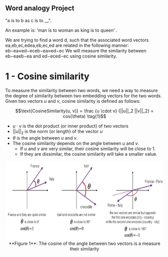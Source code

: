 ##  Word analogy Project
"a is to b as c is to __".

An example is:
'man is to woman as king is to queen' .

We are trying to find a word d, such that the associated word vectors  ea,eb,ec,edea,eb,ec,ed  are related in the following manner:
eb−ea≈ed−eceb−ea≈ed−ec 
We will measure the similarity between  eb−eaeb−ea  and  ed−eced−ec  using cosine similarity.

# 1 - Cosine similarity

To measure the similarity between two words, we need a way to measure the degree of similarity between two embedding vectors for the two words. Given two vectors $u$ and $v$, cosine similarity is defined as follows: 

$$\text{CosineSimilarity(u, v)} = \frac {u \cdot v} {||u||_2 ||v||_2} = cos(\theta) \tag{1}$$

* $u \cdot v$ is the dot product (or inner product) of two vectors
* $||u||_2$ is the norm (or length) of the vector $u$
* $\theta$ is the angle between $u$ and $v$. 
* The cosine similarity depends on the angle between $u$ and $v$. 
    * If $u$ and $v$ are very similar, their cosine similarity will be close to 1.
    * If they are dissimilar, the cosine similarity will take a smaller value. 

<img src="images/cosine_sim.png" style="width:800px;height:250px;">
<caption><center> **Figure 1**: The cosine of the angle between two vectors is a measure their similarity</center></caption>
